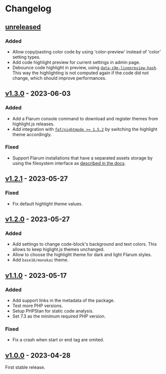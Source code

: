 # Changelog

## [unreleased]

### Added

- Allow copy/pasting color code by using 'color-preview' instead of 'color'
  setting types.
- Add code highlight preview for current settings in admin page.
- Debounce code highlight in preview, using [`data-s9e-livepreview-hash`][livepreview-hash].
  This way the highlighting is not computed again if the code did not change,
  which should improve performances.

[livepreview-hash]: https://s9etextformatter.readthedocs.io/JavaScript/Live_preview_attributes/#data-s9e-livepreview-hash

## [v1.3.0] - 2023-06-03

### Added

- Add a Flarum console command to download and register themes from
  highlight.js releases.
- Add integration with [`fof/nightmode >= 1.5.2`][fof/nightmode] by switching
  the highlight theme accordingly.

### Fixed

- Support Flarum installations that have a separated assets storage by using
  the filesystem interface as [described in the docs][extend/assets].

[fof/nightmode]: https://github.com/FriendsOfFlarum/nightmode
[extend/assets]: https://docs.flarum.org/extend/assets/

## [v1.2.1] - 2023-05-27

### Fixed

- Fix default highlight theme values.

## [v1.2.0] - 2023-05-27

### Added

- Add settings to change code-block's background and text colors. This allows
  to keep higlight.js themes unchanged.
- Allow to choose the highlight theme for dark and light Flarum styles.
- Add `base16/monokai` theme.

## [v1.1.0] - 2023-05-17

### Added

- Add support links in the metadata of the package.
- Test more PHP versions.
- Setup PHPStan for static code analysis.
- Set 7.3 as the minimum required PHP version.

### Fixed

- Fix a crash when start or end tag are omited.

## [v1.0.0] - 2023-04-28

First stable release.

[unreleased]: https://github.com/club-1/flarum-ext-server-side-highlight/compare/v1.3.0...HEAD
[v1.3.0]: https://github.com/club-1/flarum-ext-server-side-highlight/releases/tag/v1.3.0
[v1.2.1]: https://github.com/club-1/flarum-ext-server-side-highlight/releases/tag/v1.2.1
[v1.2.0]: https://github.com/club-1/flarum-ext-server-side-highlight/releases/tag/v1.2.0
[v1.1.0]: https://github.com/club-1/flarum-ext-server-side-highlight/releases/tag/v1.1.0
[v1.0.0]: https://github.com/club-1/flarum-ext-server-side-highlight/releases/tag/v1.0.0
